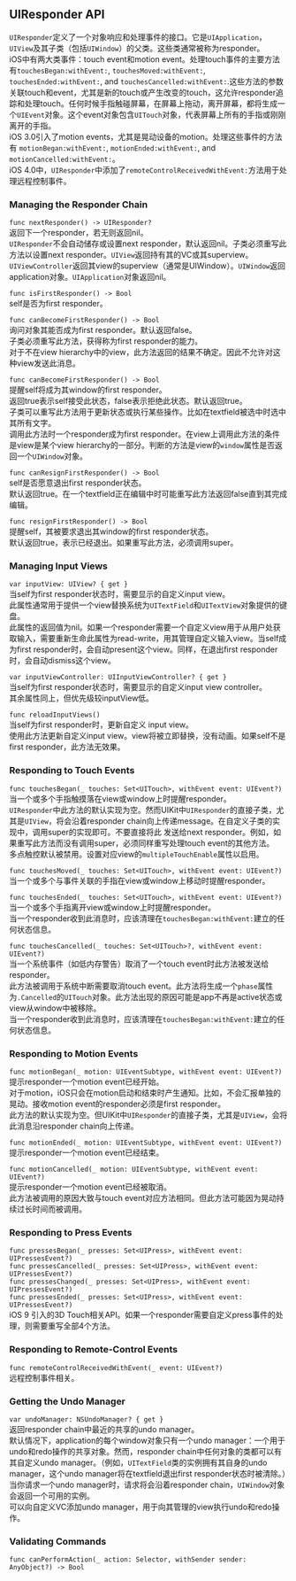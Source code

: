## UIResponder API
`UIResponder`定义了一个对象响应和处理事件的接口。它是`UIApplication`，`UIView`及其子类（包括`UIWindow`）的父类。这些类通常被称为responder。  
iOS中有两大类事件：touch event和motion event。处理touch事件的主要方法有`touchesBegan:withEvent:`, `touchesMoved:withEvent:`, `touchesEnded:withEvent:`, and `touchesCancelled:withEvent:`.这些方法的参数关联touch和event，尤其是新的touch或产生改变的touch，这允许responder追踪和处理touch。任何时候手指触碰屏幕，在屏幕上拖动，离开屏幕，都将生成一个`UIEvent`对象。这个event对象包含`UITouch`对象，代表屏幕上所有的手指或刚刚离开的手指。  
iOS 3.0引入了motion events，尤其是晃动设备的motion。处理这些事件的方法有 `motionBegan:withEvent:`, `motionEnded:withEvent:`, and `motionCancelled:withEvent:`。  
iOS 4.0中，`UIResponder`中添加了`remoteControlReceivedWithEvent:`方法用于处理远程控制事件。  

### Managing the Responder Chain  
`func nextResponder() -> UIResponder?`  
返回下一个responder，若无则返回nil。  
`UIResponder`不会自动储存或设置next responder，默认返回nil。子类必须重写此方法以设置next responder。`UIView`返回持有其的VC或其superview。`UIViewController`返回其view的superview（通常是UIWindow）。`UIWindow`返回application对象。`UIApplication`对象返回nil。  

`func isFirstResponder() -> Bool`  
self是否为first responder。  

`func canBecomeFirstResponder() -> Bool`  
询问对象其能否成为first responder。默认返回false。  
子类必须重写此方法，获得称为first responder的能力。  
对于不在view hierarchy中的view，此方法返回的结果不确定。因此不允许对这种view发送此消息。  

`func canBecomeFirstResponder() -> Bool`  
提醒self将成为其window的first responder。  
返回true表示self接受此状态，false表示拒绝此状态。默认返回true。  
子类可以重写此方法用于更新状态或执行某些操作。比如在textfield被选中时选中其所有文字。  
调用此方法时一个responder成为first responder。在view上调用此方法的条件是view是某个view hierarchy的一部分。判断的方法是view的`window`属性是否返回一个`UIWindow`对象。  

`func canResignFirstResponder() -> Bool`  
self是否愿意退出first responder状态。  
默认返回true。在一个textfield正在编辑中时可能重写此方法返回false直到其完成编辑。  

`func resignFirstResponder() -> Bool`  
提醒self，其被要求退出其window的first responder状态。  
默认返回true，表示已经退出。如果重写此方法，必须调用super。

### Managing Input Views
`var inputView: UIView? { get }`  
当self为first responder状态时，需要显示的自定义input view。  
此属性通常用于提供一个view替换系统为`UITextField`和`UITextView`对象提供的键盘。  
此属性的返回值为nil。如果一个responder需要一个自定义view用于从用户处获取输入，需要重新生命此属性为read-write，用其管理自定义输入view。当self成为first responder时，会自动present这个view。同样，在退出first responder时，会自动dismiss这个view。  

`var inputViewController: UIInputViewController? { get }`  
当self为first responder状态时，需要显示的自定义input view controller。  
其余属性同上，但优先级较inputView低。  

`func reloadInputViews()`  
当self为first responder时，更新自定义 input view。  
使用此方法更新自定义input view。view将被立即替换，没有动画。如果self不是first responder，此方法无效果。

### Responding to Touch Events  
`func touchesBegan(_ touches: Set<UITouch>, withEvent event: UIEvent?)`  
当一个或多个手指触摸落在view或window上时提醒responder。  
`UIResponder`中此方法的默认实现为空。然而UIKit中`UIResponder`的直接子类，尤其是`UIView`，将会沿着responder chain向上传递message。在自定义子类的实现中，调用super的实现即可。不要直接将此
发送给next responder。例如，如果重写此方法而没有调用super，必须同样重写处理touch event的其他方法。  
多点触控默认被禁用。设置对应view的`multipleTouchEnable`属性以启用。  

`func touchesMoved(_ touches: Set<UITouch>, withEvent event: UIEvent?)`  
当一个或多个与事件关联的手指在view或window上移动时提醒responder。  

`func touchesEnded(_ touches: Set<UITouch>, withEvent event: UIEvent?)`  
当一个或多个手指离开view或window上时提醒responder。  
当一个responder收到此消息时，应该清理在`touchesBegan:withEvent:`建立的任何状态信息。

`func touchesCancelled(_ touches: Set<UITouch>?, withEvent event: UIEvent?)`  
当一个系统事件（如低内存警告）取消了一个touch event时此方法被发送给responder。  
此方法被调用于系统中断需要取消touch event。此方法将生成一个`phase`属性为`.Cancelled`的`UITouch`对象。此方法出现的原因可能是app不再是active状态或view从window中被移除。  
当一个responder收到此消息时，应该清理在`touchesBegan:withEvent:`建立的任何状态信息。

### Responding to Motion Events
`func motionBegan(_ motion: UIEventSubtype, withEvent event: UIEvent?)`  
提示responder一个motion event已经开始。  
对于motion，iOS只会在motion启动和结束时产生通知。比如，不会汇报单独的晃动。接收motion event的responder必须是first responder。  
此方法的默认实现为空。但UIKit中`UIResponder`的直接子类，尤其是`UIView`，会将此消息沿responder chain向上传递。  

`func motionEnded(_ motion: UIEventSubtype, withEvent event: UIEvent?)`  
提示responder一个motion event已经结束。  

`func motionCancelled(_ motion: UIEventSubtype, withEvent event: UIEvent?)`  
提示responder一个motion event已经被取消。  
此方法被调用的原因大致与touch event对应方法相同。但此方法可能因为晃动持续过长时间而被调用。

### Responding to Press Events
`func pressesBegan(_ presses: Set<UIPress>, withEvent event: UIPressesEvent?)`  
`func pressesCancelled(_ presses: Set<UIPress>, withEvent event: UIPressesEvent?)`  
`func pressesChanged(_ presses: Set<UIPress>, withEvent event: UIPressesEvent?)`  
`func pressesEnded(_ presses: Set<UIPress>, withEvent event: UIPressesEvent?)`  
iOS 9 引入的3D Touch相关API。如果一个responder需要自定义press事件的处理，则需要重写全部4个方法。  

### Responding to Remote-Control Events
`func remoteControlReceivedWithEvent(_ event: UIEvent?)`  
远程控制事件相关。  

### Getting the Undo Manager
`var undoManager: NSUndoManager? { get }`  
返回responder chain中最近的共享的undo manager。  
默认情况下，application的每个window对象只有一个undo manager：一个用于undo和redo操作的共享对象。然而，responder chain中任何对象的类都可以有其自定义undo manager。（例如，`UITextField`类的实例拥有其自身的undo manager，这个undo manager将在textfield退出first responder状态时被清除。）当你请求一个undo manager时，请求将会沿着responder chain，`UIWindow`对象会返回一个可用的实例。  
可以向自定义VC添加undo manager，用于向其管理的view执行undo和redo操作。

### Validating Commands
`func canPerformAction(_ action: Selector, withSender sender: AnyObject?) -> Bool`  
